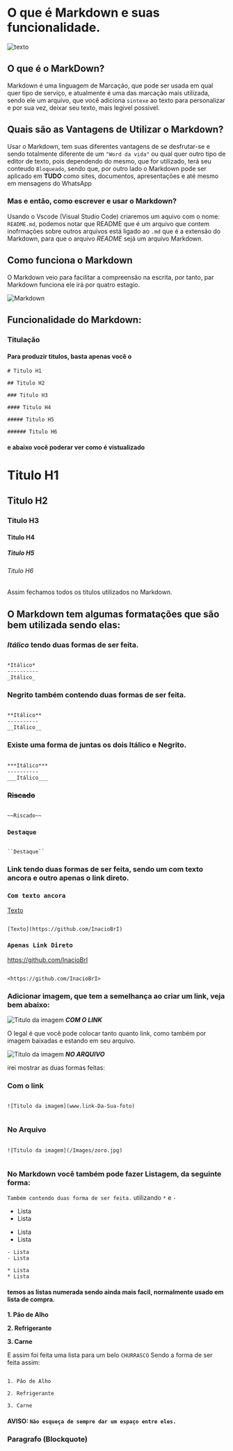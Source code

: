 # **O que é Markdown e suas funcionalidade**.

![texto](/Images/BannerMD.jpeg)

## O que é o MarkDown?

Markdown é uma linguagem de Marcação, que pode ser usada em qual quer tipo de serviço, e atualmente é uma das marcação mais utilizada, sendo ele um arquivo, que você adiciona ``sintexe`` ao texto para personalizar e por sua vez, deixar seu texto, mais legivel possivel.

## Quais são as Vantagens de Utilizar o Markdown?

Usar o Markdown, tem suas diferentes vantagens de se desfrutar-se e sendo totalmente diferente de um ``"Word da vida"`` ou qual quer outro tipo de editor de texto, pois dependendo do mesmo, que for utilizado, terá seu conteudo ``Bloqueado``, sendo que, por outro lado o Markdown pode ser aplicado em **TUDO** como sites, documentos, apresentações e até mesmo em mensagens do WhatsApp

### Mas e então, como escrever e usar o Markdown?

Usando o Vscode (Visual Studio Code) criaremos um aquivo com o nome: ``README.md``, podemos notar que README que é um arquivo que contem inofrmações sobre outros arquivos está ligado ao ``.md``
que é a extensão do Markdown, para que o arquivo *README*  sejá um arquivo Markdown. 

## Como funciona o Markdown

O Markdown veio para facilitar a compreensão na escrita, por tanto, par Markdown funciona ele irá por quatro estagio.

![Markdown](/Images/Como-funrunfa.png)

## Funcionalidade do Markdown:

### Titulação
#### Para produzir titulos, basta apenas você o  

````
# Titulo H1

## Titulo H2

### Titulo H3

#### Titulo H4

##### Titulo H5

###### Titulo H6 

````
#### e abaixo você poderar ver como é vistualizado

# Titulo H1
## Titulo H2
### Titulo H3
#### Titulo H4 
##### Titulo H5
###### Titulo H6

Assim fechamos todos os titulos utilizados no Markdown.

## O Markdown tem algumas formatações que são bem utilizada sendo elas:

### ***Itálico*** tendo duas formas de ser feita.

````

*Itálico*
----------
_Itálico_

````

### **Negrito** também contendo duas formas de ser feita.

````

**Itálico**
----------
__Itálico__

````

### Existe uma forma de juntas os dois **Itálico e Negrito**.

````

***Itálico***
----------
___Itálico___

````

### **~~Riscado~~**

````

~~Riscado~~

````

### **``Destaque``**

````

``Destaque``

````

### **Link** tendo duas formas de ser feita, sendo um com texto ancora e outro apenas o link direto.

### **`Com texto ancora`** 

[Texto](https://github.com/InacioBrI)

````

[Texto](https://github.com/InacioBrI)

````

### **`Apenas Link Direto`**

<https://github.com/InacioBrI>

````

<https://github.com/InacioBrI>

````

### Adicionar imagem, que tem a semelhança ao criar um link, veja bem abaixo:

![Titulo da imagem](https://i.ytimg.com/vi/75n91rq-9Ro/hq720.jpg?sqp=-oaymwEhCK4FEIIDSFryq4qpAxMIARUAAAAAGAElAADIQj0AgKJD&rs=AOn4CLCdwTl1OK4-4juqbFQv-BKQSgkurQ)
***COM O LINK***

O legal é que você pode colocar tanto quanto link, como também por imagem baixadas e estando em seu arquivo.

![Titulo da imagem](/Images/zoro.jpg)
***NO ARQUIVO***

irei mostrar as duas formas feitas:

### Com o link

````

![Titulo da imagem](www.link-Da-Sua-foto)


````
### No Arquivo

````

![Titulo da imagem](/Images/zoro.jpg)


````

### No Markdown você também pode fazer Listagem, da seguinte forma: 
``Também contendo duas forma de ser feita.``
utilizando `*` e `-`

- Lista
- Lista
* Lista
* Lista

````
- Lista
- Lista

* Lista
* Lista

````

#### temos as listas numerada sendo ainda mais facil, normalmente usado em lista de compra.

**1. Pão de Alho**

**2. Refrigerante**

**3. Carne**

E assim foi feita uma lista para um belo ``CHURRASCO``
Sendo a forma de ser feita assim:


````

1. Pão de Alho

2. Refrigerante

3. Carne

````
#### **AVISO:** ``Não esqueça de sempre dar um espaço entre eles.``

### Paragrafo (Blockquote)
